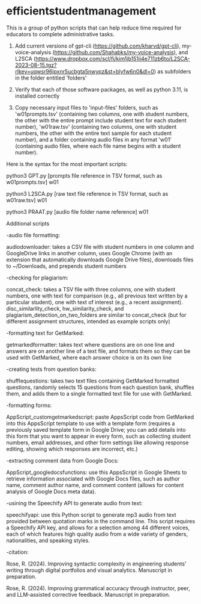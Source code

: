 # efficientstudentmanagement
This is a group of python scripts that can help reduce time required for educators to complete administrative tasks.

1. Add current versions of gpt-cli (https://github.com/kharvd/gpt-cli), my-voice-analysis (https://github.com/Shahabks/my-voice-analysis), and L2SCA (https://www.dropbox.com/scl/fi/kim1jb151ii4e711zb6to/L2SCA-2023-08-15.tgz?rlkey=uqwsr96jpxnr5ucbgta5nwypz&st=blyfw6n0&dl=0) as subfolders in the folder entitled 'folders'

2. Verify that each of those software packages, as well as python 3.11, is installed correctly

3. Copy necessary input files to 'input-files' folders, such as 'w01prompts.tsv' (containing two columns, one with student numbers, the other with the entire prompt include student text for each student number), 'w01raw.tsv' (containing two columns, one with student numbers, the other with the entire text sample for each student number), and a folder containing audio files in any format 'w01' (containing audio files, where each file name begins with a student number).

Here is the syntax for the most important scripts:

python3 GPT.py [prompts file reference in TSV format, such as w01prompts.tsv] w01

python3 L2SCA.py [raw text file reference in TSV format, such as w01raw.tsv] w01

python3 PRAAT.py [audio file folder name reference] w01



Additional scripts

-audio file formatting:

audiodownloader: takes a CSV file with student numbers in one column and GoogleDrive links in another column, uses Google Chrome (with an extension that automatically downloads Google Drive files), downloads files to ~/Downloads, and prepends student numbers

-checking for plagiarism:

concat_check: takes a TSV file with three columns, one with student numbers, one with text for comparison (e.g., all previous text written by a particular student), one with text of interest (e.g., a recent assignment).
disc_similarlity_check, hw_similarity_check, and plagiarism_detection_on_two_folders are similar to concat_check (but for different assignment structures, intended as example scripts only)

-formatting text for GetMarked:

getmarkedformatter: takes text where questions are on one line and answers are on another line of a text file, and formats them so they can be used with GetMarked, where each answer choice is on its own line

-creating tests from question banks:

shufflequestions: takes two text files containing GetMarked formatted questions, randomly selects 15 questions from each question bank, shuffles them, and adds them to a single formatted text file for use with GetMarked.

-formatting forms:

AppScript_customgetmarkedscript: paste AppsScript code from GetMarked into this AppsScript template to use with a template form (requires a previously saved template form in Google Drive; you can add details into this form that you want to appear in every form, such as collecting student numbers, email addresses, and other form settings like allowing response editing, showing which responses are incorrect, etc.)

-extracting comment data from Google Docs:

AppScript_googledocsfunctions: use this AppsScript in Google Sheets to retrieve information associated with Google Docs files, such as author name, comment author name, and comment content (allows for content analysis of Google Docs meta data).

-usining the Speechify API to generate audio from text:

speechifyapi: use this Python script to generate mp3 audio from text provided between quotation marks in the command line. This script requires a Speechify API key, and allows for a selection among 44 different voices, each of which features high quality audio from a wide variety of genders, nationalities, and speaking styles.


-citation:

Rose, R. (2024). Improving syntactic complexity in engineering 
students’ writing through digital portfolios and visual analytics. 
Manuscript in preparation.


Rose, R. (2024). Improving grammatical accuracy through 
instructor, peer, and LLM-assisted corrective feedback. 
Manuscript in preparation.


